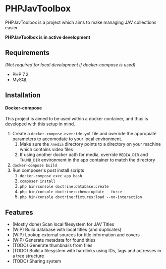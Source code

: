 # PHPJavToolbox

PHPJavToolbox is a project which aims to make managing JAV collections easier.

**PHPJavToolbox is in active development**

## Requirements
_(Not required for local development if docker-compose is used)_
- PHP 7.2 
- MySQL

## Installation
#### Docker-compose
This project is aimed to be used within a docker container, and thus is developed with this setup in mind.
1. Create a `docker-compose.override.yml` file and override the appropiate parameters to accomodate to your local environment.
    1. Make sure the `/media` directory points to a directory on your machine which contains video files
    2. If using another docker path for media, override `MEDIA_DIR` and `THUMB_DIR` environment in the app container to match the directory
2. `docker-compose build`
3. Run composer's post install scripts
    1. `docker-compose exec app bash`
    2. `composer install`
    3. `php bin/console doctrine:database:create`
    4. `php bin/console doctrine:schema:update --force`
    5. `php bin/console doctrine:fixtures:load --no-interaction`

## Features
- (Mostly done) Scan local filesystem for JAV Titles
- (WIP) Build database with local titles (and duplicates)
- (WIP) Lookup external sources for title information and covers
- (WIP) Generate metadata for found titles
- (TODO) Generate thumbnails from files 
- (TODO) Build a filesystem with hardlinks using IDs, tags and actresses in a tree structure
- (TODO) Sharing system
